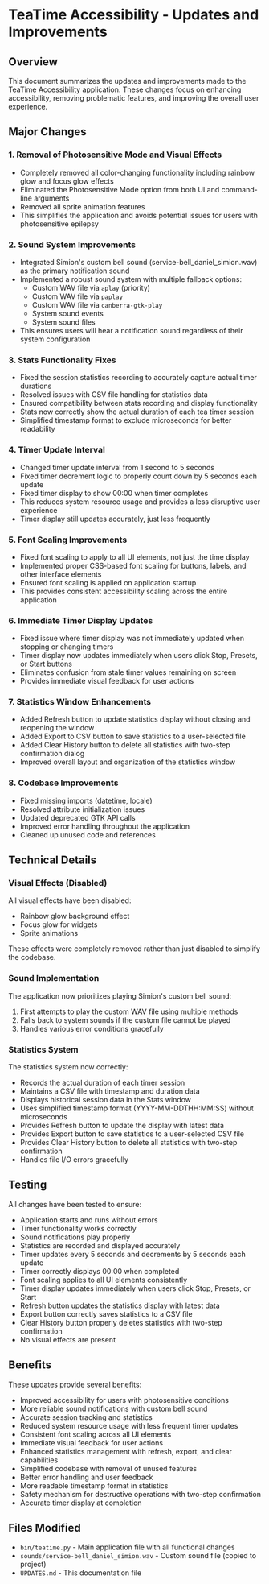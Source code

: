 # TeaTime Accessibility - Updates and Improvements

## Overview

This document summarizes the updates and improvements made to the TeaTime Accessibility application. These changes focus on enhancing accessibility, removing problematic features, and improving the overall user experience.

## Major Changes

### 1. Removal of Photosensitive Mode and Visual Effects

- Completely removed all color-changing functionality including rainbow glow and focus glow effects
- Eliminated the Photosensitive Mode option from both UI and command-line arguments
- Removed all sprite animation features
- This simplifies the application and avoids potential issues for users with photosensitive epilepsy

### 2. Sound System Improvements

- Integrated Simion's custom bell sound (service-bell_daniel_simion.wav) as the primary notification sound
- Implemented a robust sound system with multiple fallback options:
  - Custom WAV file via `aplay` (priority)
  - Custom WAV file via `paplay`
  - Custom WAV file via `canberra-gtk-play`
  - System sound events
  - System sound files
- This ensures users will hear a notification sound regardless of their system configuration

### 3. Stats Functionality Fixes

- Fixed the session statistics recording to accurately capture actual timer durations
- Resolved issues with CSV file handling for statistics data
- Ensured compatibility between stats recording and display functionality
- Stats now correctly show the actual duration of each tea timer session
- Simplified timestamp format to exclude microseconds for better readability

### 4. Timer Update Interval

- Changed timer update interval from 1 second to 5 seconds
- Fixed timer decrement logic to properly count down by 5 seconds each update
- Fixed timer display to show 00:00 when timer completes
- This reduces system resource usage and provides a less disruptive user experience
- Timer display still updates accurately, just less frequently

### 5. Font Scaling Improvements

- Fixed font scaling to apply to all UI elements, not just the time display
- Implemented proper CSS-based font scaling for buttons, labels, and other interface elements
- Ensured font scaling is applied on application startup
- This provides consistent accessibility scaling across the entire application

### 6. Immediate Timer Display Updates

- Fixed issue where timer display was not immediately updated when stopping or changing timers
- Timer display now updates immediately when users click Stop, Presets, or Start buttons
- Eliminates confusion from stale timer values remaining on screen
- Provides immediate visual feedback for user actions

### 7. Statistics Window Enhancements

- Added Refresh button to update statistics display without closing and reopening the window
- Added Export to CSV button to save statistics to a user-selected file
- Added Clear History button to delete all statistics with two-step confirmation dialog
- Improved overall layout and organization of the statistics window

### 8. Codebase Improvements

- Fixed missing imports (datetime, locale)
- Resolved attribute initialization issues
- Updated deprecated GTK API calls
- Improved error handling throughout the application
- Cleaned up unused code and references

## Technical Details

### Visual Effects (Disabled)

All visual effects have been disabled:
- Rainbow glow background effect
- Focus glow for widgets
- Sprite animations

These effects were completely removed rather than just disabled to simplify the codebase.

### Sound Implementation

The application now prioritizes playing Simion's custom bell sound:
1. First attempts to play the custom WAV file using multiple methods
2. Falls back to system sounds if the custom file cannot be played
3. Handles various error conditions gracefully

### Statistics System

The statistics system now correctly:
- Records the actual duration of each timer session
- Maintains a CSV file with timestamp and duration data
- Displays historical session data in the Stats window
- Uses simplified timestamp format (YYYY-MM-DDTHH:MM:SS) without microseconds
- Provides Refresh button to update the display with latest data
- Provides Export button to save statistics to a user-selected CSV file
- Provides Clear History button to delete all statistics with two-step confirmation
- Handles file I/O errors gracefully

## Testing

All changes have been tested to ensure:
- Application starts and runs without errors
- Timer functionality works correctly
- Sound notifications play properly
- Statistics are recorded and displayed accurately
- Timer updates every 5 seconds and decrements by 5 seconds each update
- Timer correctly displays 00:00 when completed
- Font scaling applies to all UI elements consistently
- Timer display updates immediately when users click Stop, Presets, or Start
- Refresh button updates the statistics display with latest data
- Export button correctly saves statistics to a CSV file
- Clear History button properly deletes statistics with two-step confirmation
- No visual effects are present

## Benefits

These updates provide several benefits:
- Improved accessibility for users with photosensitive conditions
- More reliable sound notifications with custom bell sound
- Accurate session tracking and statistics
- Reduced system resource usage with less frequent timer updates
- Consistent font scaling across all UI elements
- Immediate visual feedback for user actions
- Enhanced statistics management with refresh, export, and clear capabilities
- Simplified codebase with removal of unused features
- Better error handling and user feedback
- More readable timestamp format in statistics
- Safety mechanism for destructive operations with two-step confirmation
- Accurate timer display at completion

## Files Modified

- `bin/teatime.py` - Main application file with all functional changes
- `sounds/service-bell_daniel_simion.wav` - Custom sound file (copied to project)
- `UPDATES.md` - This documentation file
